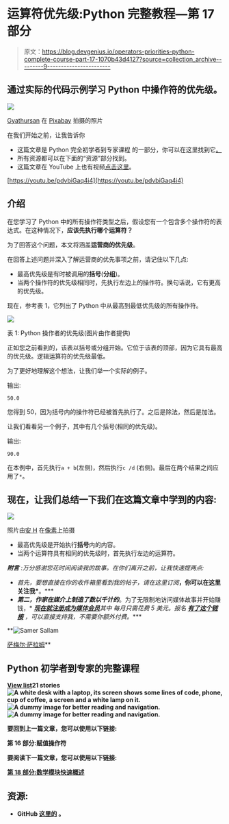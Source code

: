 # 运算符优先级:Python 完整教程—第 17 部分

> 原文：<https://blog.devgenius.io/operators-priorities-python-complete-course-part-17-1070b43d4127?source=collection_archive---------9----------------------->

## 通过实际的代码示例学习 Python 中操作符的优先级。

![](img/11da001523d4d0fdf88a5cd01fc016b9.png)

[Gyathursan](https://pixabay.com/users/gyathursan-15101559/) 在 [Pixabay](https://pixabay.com/photos/search/stick%20note/) 拍摄的照片

在我们开始之前，让我告诉你

*   这篇文章是 Python 完全初学者到专家课程
    的一部分，你可以在这里找到它[。](https://medium.com/@samersallam92/python-complete-beginner-to-expert-course-f7626916df30)
*   所有资源都可以在下面的“资源”部分找到。
*   这篇文章在 YouTube 上也有视频[点击这里](https://youtu.be/pdvbiGaq4i4)。

[https://youtu.be/pdvbiGaq4i4](https://youtu.be/pdvbiGaq4i4)

## 介绍

在您学习了 Python 中的所有操作符类型之后，假设您有一个包含多个操作符的表达式。在这种情况下，**应该先执行哪个运算符？**

为了回答这个问题，本文将涵盖**运营商的优先级**。

在回答上述问题并深入了解运营商的优先事项之前，请记住以下几点:

*   最高优先级是有时被调用的**括号**(**分组**)。
*   当两个操作符的优先级相同时，先执行左边上的操作符。换句话说，它有更高的优先级。

现在，参考表 1，它列出了 Python 中从最高到最低优先级的所有操作符。

![](img/c062770d5ea2895c03fef5e4c51656d2.png)

表 1: Python 操作者的优先级(图片由作者提供)

正如您之前看到的，该表以括号或分组开始。它位于该表的顶部，因为它具有最高的优先级。逻辑运算符的优先级最低。

为了更好地理解这个想法，让我们举一个实际的例子。

输出:

```
50.0
```

您得到 50，因为括号内的操作符已经被首先执行了。之后是除法，然后是加法。

让我们看看另一个例子，其中有几个括号(相同的优先级)。

输出:

```
90.0
```

在本例中，首先执行`a + b`(左侧)，然后执行`c /d` (右侧)。最后在两个结果之间应用了`*`。

## 现在，让我们总结一下我们在这篇文章中学到的内容:

![](img/31163a52160e5f9c6653170385493d76.png)

照片由[安 H](https://www.pexels.com/@ann-h-45017/) 在[像素](https://www.pexels.com/)上拍摄

*   最高优先级是开始执行**括号**内的内容。
*   当两个运算符具有相同的优先级时，首先执行左边的运算符。

***附言*** *:万分感谢您花时间阅读我的故事。在你们离开之前，让我快速提两点:*

*   *首先，要想直接在你的收件箱里看到我的帖子，请在这里订阅*[](https://medium.com/@samersallam92/subscribe)**，你可以在这里关注我*[](https://medium.com/@samersallam92)**。***
*   ***第二，作家在媒介上制造了数以千计的***。为了无限制地访问媒体故事并开始赚钱，* [***现在就注册成为媒体会员***](https://medium.com/@samersallam92/membership)**其中* *每月只需花费 5 美元。报名* [***有了这个链接***](https://medium.com/@samersallam92/membership) *，可以直接支持我，不需要你额外付费。*****

**![Samer Sallam](img/7d756fa3da76843e747e5ecde71b84d0.png)

[萨梅尔·萨拉姆](https://medium.com/@samersallam92?source=post_page-----1070b43d4127--------------------------------)** 

## **Python 初学者到专家的完整课程**

**[View list](https://medium.com/@samersallam92/list/python-complete-beginner-to-expert-course-32d3a941c05e?source=post_page-----1070b43d4127--------------------------------)****21 stories****![A white desk with a laptop, its screen shows some lines of code, phone, cup of coffee, a screen and a white lamp on it.](img/a990b710cc6c33085894453e6e0b10b9.png)****![A dummy image for better reading and navigation.](img/6423d57aa5d56c05169d2738a1592214.png)****![A dummy image for better reading and navigation.](img/f8ba979ab77abc24ff23c97dc0499b45.png)**

**要回到上一篇文章，您可以使用以下链接:**

**第 16 部分:赋值操作符**

**要阅读下一篇文章，您可以使用以下链接:**

**[第 18 部分:数学模块快速概述](https://medium.com/mlearning-ai/a-quick-overview-of-math-module-python-complete-course-part-18-7ee3439111c8?source=your_stories_page-------------------------------------)**

## **资源:**

*   **GitHub [**这里的**](https://github.com/samersallam/python-complete-beginner-to-expert-course/tree/main/Operators%20Priorities) **。****